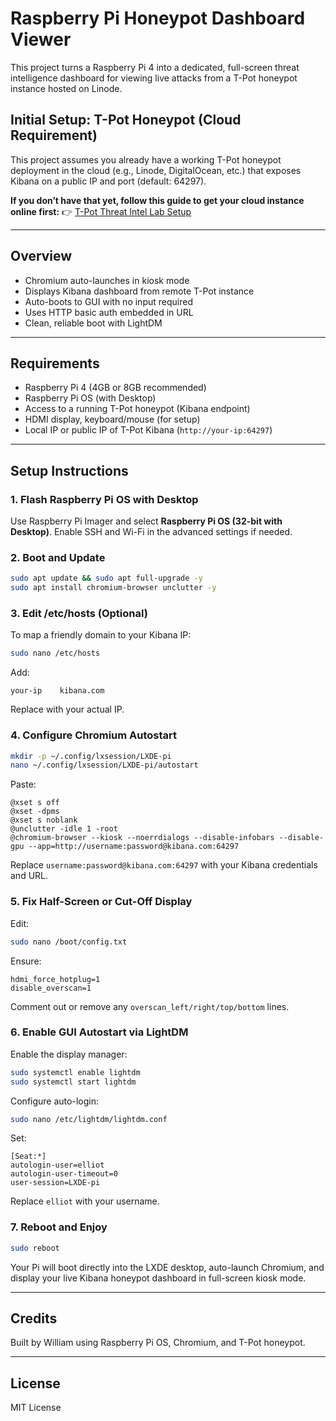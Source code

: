 
# Raspberry Pi Honeypot Dashboard Viewer

This project turns a Raspberry Pi 4 into a dedicated, full-screen threat intelligence dashboard for viewing live attacks from a T-Pot honeypot instance hosted on Linode.

## Initial Setup: T-Pot Honeypot (Cloud Requirement)

This project assumes you already have a working T-Pot honeypot deployment in the cloud (e.g., Linode, DigitalOcean, etc.) that exposes Kibana on a public IP and port (default: 64297).

**If you don’t have that yet, follow this guide to get your cloud instance online first:**
👉 [T-Pot Threat Intel Lab Setup](https://github.com/un1xr00t/tpot-threat-intel-lab)

---

## Overview

- Chromium auto-launches in kiosk mode
- Displays Kibana dashboard from remote T-Pot instance
- Auto-boots to GUI with no input required
- Uses HTTP basic auth embedded in URL
- Clean, reliable boot with LightDM

---

## Requirements

- Raspberry Pi 4 (4GB or 8GB recommended)
- Raspberry Pi OS (with Desktop)
- Access to a running T-Pot honeypot (Kibana endpoint)
- HDMI display, keyboard/mouse (for setup)
- Local IP or public IP of T-Pot Kibana (`http://your-ip:64297`)

---

## Setup Instructions

### 1. Flash Raspberry Pi OS with Desktop

Use Raspberry Pi Imager and select **Raspberry Pi OS (32-bit with Desktop)**. Enable SSH and Wi-Fi in the advanced settings if needed.

### 2. Boot and Update

```bash
sudo apt update && sudo apt full-upgrade -y
sudo apt install chromium-browser unclutter -y
```

### 3. Edit /etc/hosts (Optional)

To map a friendly domain to your Kibana IP:

```bash
sudo nano /etc/hosts
```

Add:

```
your-ip    kibana.com
```

Replace with your actual IP.

### 4. Configure Chromium Autostart

```bash
mkdir -p ~/.config/lxsession/LXDE-pi
nano ~/.config/lxsession/LXDE-pi/autostart
```

Paste:

```
@xset s off
@xset -dpms
@xset s noblank
@unclutter -idle 1 -root
@chromium-browser --kiosk --noerrdialogs --disable-infobars --disable-gpu --app=http://username:password@kibana.com:64297
```

Replace `username:password@kibana.com:64297` with your Kibana credentials and URL.

### 5. Fix Half-Screen or Cut-Off Display

Edit:

```bash
sudo nano /boot/config.txt
```

Ensure:

```
hdmi_force_hotplug=1
disable_overscan=1
```

Comment out or remove any `overscan_left/right/top/bottom` lines.

### 6. Enable GUI Autostart via LightDM

Enable the display manager:

```bash
sudo systemctl enable lightdm
sudo systemctl start lightdm
```

Configure auto-login:

```bash
sudo nano /etc/lightdm/lightdm.conf
```

Set:

```
[Seat:*]
autologin-user=elliot
autologin-user-timeout=0
user-session=LXDE-pi
```

Replace `elliot` with your username.

### 7. Reboot and Enjoy

```bash
sudo reboot
```

Your Pi will boot directly into the LXDE desktop, auto-launch Chromium, and display your live Kibana honeypot dashboard in full-screen kiosk mode.

---

## Credits

Built by William using Raspberry Pi OS, Chromium, and T-Pot honeypot.

---

## License

MIT License
